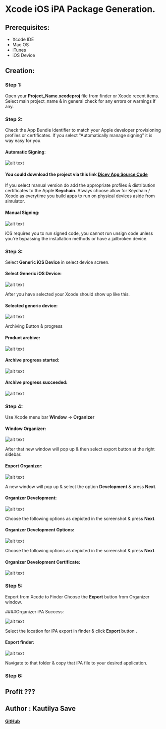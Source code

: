 # Xcode iOS iPA Package Generation.


## Prerequisites: 

* Xcode IDE
* Mac OS 
* iTunes
* iOS Device



## Creation: 

### Step 1:
Open your **Project_Name.xcodeproj** file from finder or Xcode recent items.
Select main project_name & in general check for any errors or warnings if any.

### Step 2: 
Check the App Bundle Identifier to match your Apple developer provisioning profiles or certificates.
If you select "Automatically manage signing" it is way easy for you.

#### Automatic Signing: 
![alt text][image]

[image]: https://github.com/SensehacK/iOSDocumentation/blob/master/iOSiPAAssets/automatic_Signing.png "Automatic Signing Kautilya"

#### You could download the project via this link [Dicey App Source Code](https://github.com/SensehacK/Dicey) 
If you select manual version do add the appropriate profiles & distribution certificates to the Apple **Keychain**.
Always choose allow for Keychain / Xcode as everytime you build apps to run on physical devices aside from simulator.

#### Manual Signing: 
![alt text][image2]

[image2]: https://github.com/SensehacK/iOSDocumentation/blob/master/iOSiPAAssets/manual_Signing.png "Manual Signing Kautilya"

iOS requires you to run signed code, you cannot run unsign code unless you're bypassing the installation methods or have a jailbroken device.


### Step 3: 
Select **Generic iOS Device** in select device screen.

#### Select Generic iOS Device: 
![alt text][image3]

[image3]: https://github.com/SensehacK/iOSDocumentation/blob/master/iOSiPAAssets/select_Generic_iOS_Device.png "select_Generic_iOS_Device Kautilya"


After you have selected your Xcode should show up like this.

#### Selected generic device: 

![alt text][image4]

[image4]: https://github.com/SensehacK/iOSDocumentation/blob/master/iOSiPAAssets/selected_generic_device.png "selected generic device Kautilya"


Archiving Button & progress 

#### Product archive: 

![alt text][image5]

[image5]: https://github.com/SensehacK/iOSDocumentation/blob/master/iOSiPAAssets/product_archive.png "product_archive Kautilya"

#### Archive progress started:   

![alt text][image6]

[image6]: https://github.com/SensehacK/iOSDocumentation/blob/master/iOSiPAAssets/archive_progress.png "archive_progress Kautilya"

#### Archive progress succeeded: 

![alt text][image7]

[image7]: https://github.com/SensehacK/iOSDocumentation/blob/master/iOSiPAAssets/archive_successful.png "archive_progress succeeded Kautilya"



### Step 4: 

Use Xcode menu bar **Window** -> **Organizer**


#### Window Organizer: 

![alt text][image8]

[image8]: https://github.com/SensehacK/iOSDocumentation/blob/master/iOSiPAAssets/window_organizer.png "window_organizer Kautilya"

After that new window will pop up & then select export button at the right sidebar.

#### Export Organizer: 

![alt text][image9]

[image9]: https://github.com/SensehacK/iOSDocumentation/blob/master/iOSiPAAssets/export_organizer.png "export_organizer Kautilya"

A new window will pop up & select the option **Development** & press **Next**.

#### Organizer Development: 

![alt text][image10.a]

[image10.a]: https://github.com/SensehacK/iOSDocumentation/blob/master/iOSiPAAssets/organizer_development.png "organizer_development Kautilya"

Choose the following options as depicted in the screenshot & press **Next**.

#### Organizer Development Options: 

![alt text][image10.b]

[image10.b]: https://github.com/SensehacK/iOSDocumentation/blob/master/iOSiPAAssets/organizer_development_options.png "organizer_development_options Kautilya"

Choose the following options as depicted in the screenshot & press **Next**.

#### Organizer Development Certificate: 

![alt text][image11]

[image11]: https://github.com/SensehacK/iOSDocumentation/blob/master/iOSiPAAssets/organizer_development_certificate.png "organizer_development_certificate Kautilya"


### Step 5: 
Export from Xcode to Finder
Choose the **Export** button from Organizer window.

####Organizer iPA Success: 

![alt text][image12]

[image12]: https://github.com/SensehacK/iOSDocumentation/blob/master/iOSiPAAssets/organizer_ipa_success.png "organizer_ipa_success Kautilya"

Select the location for iPA export in finder & click **Export** button .

#### Export finder: 

![alt text][image13]

[image13]: https://github.com/SensehacK/iOSDocumentation/blob/master/iOSiPAAssets/export_finder.png "export_finder Kautilya"

Navigate to that folder & copy that iPA file to your desired application.

### Step 6:

## Profit ???






## Author : Kautilya Save 
#### [GitHub](https://github.com/SensehacK) 